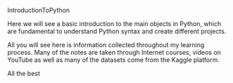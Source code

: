IntroductionToPython

Here we will see a basic introduction to the main objects in Python, which are fundamental to understand Python syntax and create different projects.

All you will see here is information collected throughout my learning process. Many of the notes are taken through Internet courses, videos on YouTube as well as many of the datasets come from the Kaggle platform.

All the best
